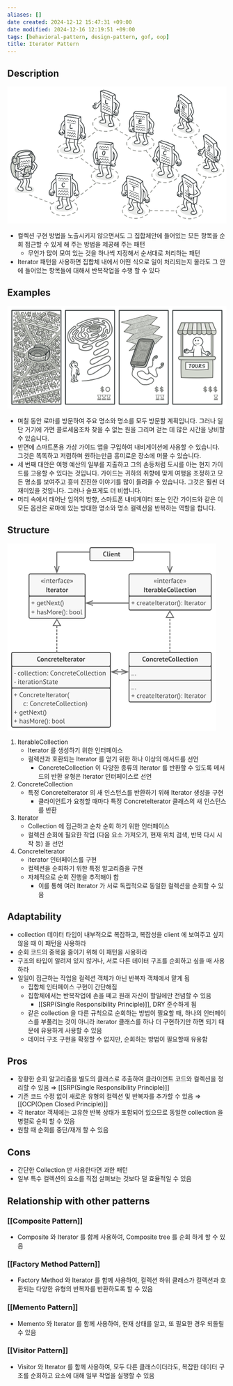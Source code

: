 ```yaml
---
aliases: []
date created: 2024-12-12 15:47:31 +09:00
date modified: 2024-12-16 12:19:51 +09:00
tags: [behavioral-pattern, design-pattern, gof, oop]
title: Iterator Pattern
---
```


## Description

![Untitled](../../../../_assets/oop/Untitled%2024.png)

- 컬렉션 구현 방법을 노출시키지 않으면서도 그 집합체안에 들어있는 모든 항목을 순회 접근할 수 있게 해 주는 방법을 제공해 주는 패턴
  - 무언가 많이 모여 있는 것을 하나씩 지정해서 순서대로 처리하는 패턴
- Iterator 패턴을 사용하면 집합체 내에서 어떤 식으로 일이 처리되는지 몰라도 그 안에 들어있는 항목들에 대해서 반복작업을 수행 할 수 있다

## Examples

![Untitled](../../../../_assets/oop/Untitled%2025.png)

- 며칠 동안 로마를 방문하여 주요 명소와 명소를 모두 방문할 계획입니다. 그러나 일단 거기에 가면 콜로세움조차 찾을 수 없는 원을 그리며 걷는 데 많은 시간을 낭비할 수 있습니다.
- 반면에 스마트폰용 가상 가이드 앱을 구입하여 내비게이션에 사용할 수 있습니다. 그것은 똑똑하고 저렴하며 원하는만큼 흥미로운 장소에 머물 수 있습니다.
- 세 번째 대안은 여행 예산의 일부를 지출하고 그의 손등처럼 도시를 아는 현지 가이드를 고용할 수 있다는 것입니다. 가이드는 귀하의 취향에 맞게 여행을 조정하고 모든 명소를 보여주고 흥미 진진한 이야기를 많이 들려줄 수 있습니다. 그것은 훨씬 더 재미있을 것입니다. 그러나 슬프게도 더 비쌉니다.
- 머리 속에서 태어난 임의의 방향, 스마트폰 내비게이터 또는 인간 가이드와 같은 이 모든 옵션은 로마에 있는 방대한 명소와 명소 컬렉션을 반복하는 역할을 합니다.

## Structure

![Untitled](../../../../_assets/oop/Untitled%2026.png)

1. IterableCollection
   - Iterator 를 생성하기 위한 인터페이스
   - 컬렉션과 호환되는 Iterator 를 얻기 위한 하나 이상의 메서드를 선언
     - ConcreteCollection 이 다양한 종류의 Iterator 를 반환할 수 있도록 메서드의 반환 유형은 Iterator 인터페이스로 선언
2. ConcreteCollection
   - 특정 ConcreteIterator 의 새 인스턴스를 반환하기 위해 Iterator 생성을 구현
     - 클라이언트가 요청할 때마다 특정 ConcreteIterator 클래스의 새 인스턴스를 반환
3. Iterator
   - Collection 에 접근하고 순차 순회 하기 위한 인터페이스
   - 컬렉션 순회에 필요한 작업 (다음 요소 가져오기, 현재 위치 검색, 반복 다시 시작 등) 을 선언
4. ConcreteIterator
   - iterator 인터페이스를 구현
   - 컬렉션을 순회하기 위한 특정 알고리즘을 구현
   - 자체적으로 순회 진행을 추적해야 함
     - 이를 통해 여러 Iterator 가 서로 독립적으로 동일한 컬렉션을 순회할 수 있음

## Adaptability

- collection 데이터 타입이 내부적으로 복잡하고, 복잡성을 client 에 보여주고 싶지 않을 때 이 패턴을 사용하라
- 순회 코드의 중복을 줄이기 위해 이 패턴을 사용하라
- 구조의 타입이 알려져 있지 않거나, 서로 다른 데이터 구조를 순회하고 싶을 때 사용하라
- 일일이 접근하는 작업을 컬렉션 객체가 아닌 반복자 객체에서 맡게 됨
  - 집합체 인터페이스 구현이 간단해짐
  - 집합체에서는 반복작업에 손을 떼고 원래 자신이 할일에만 전념할 수 있음
    - [[SRP(Single Responsibility Principle)]], DRY 준수하게 됨
  - 같은 collection 을 다른 규칙으로 순회하는 방법이 필요할 때, 하나의 인터페이스를 부풀리는 것이 아니라 iterator 클래스를 하나 더 구현하기만 하면 되기 때문에 유용하게 사용할 수 있음
  - 데이터 구조 구현을 확정할 수 없지만, 순회하는 방법이 필요할때 유용함

## Pros

- 장황한 순회 알고리즘을 별도의 클래스로 추출하여 클라이언트 코드와 컬렉션을 정리할 수 있음 ⇒ [[SRP(Single Responsibility Principle)]]
- 기존 코드 수정 없이 새로운 유형의 컬렉션 및 반복자를 추가할 수 있음 ⇒ [[OCP(Open Closed Principle)]]
- 각 iterator 객체에는 고유한 반복 상태가 포함되어 있으므로 동일한 collection 을 병렬로 순회 할 수 있음
- 원할 때 순회를 중단/재개 할 수 있음

## Cons

- 간단한 Collection 만 사용한다면 과한 패턴
- 일부 특수 컬렉션의 요소를 직접 살펴보는 것보다 덜 효율적일 수 있음

## Relationship with other patterns

### [[Composite Pattern]]

- Composite 와 Iterator 를 함께 사용하여, Composite tree 를 순회 하게 할 수 있음

### [[Factory Method Pattern]]

- Factory Method 와 Iterator 를 함께 사용하여, 컬렉션 하위 클래스가 컬렉션과 호환되는 다양한 유형의 반복자를 반환하도록 할 수 있음

### [[Memento Pattern]]

- Memento 와 Iterator 를 함께 사용하여, 현재 상태를 알고, 또 필요한 경우 되돌릴 수 있음

### [[Visitor Pattern]]

- Visitor 와 Iterator 를 함께 사용하여, 모두 다른 클래스이더라도, 복잡한 데이터 구조를 순회하고 요소에 대해 일부 작업을 실행할 수 있음
